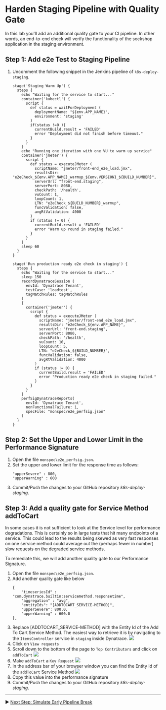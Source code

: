 # Harden Staging Pipeline with Quality Gate

In this lab you'll add an additional quality gate to your CI pipeline. In other words, an end-to-end check will verify the functionality of the sockshop application in the staging environment.

## Step 1: Add e2e Test to Staging Pipeline
1. Uncomment the following snippet in the Jenkins pipeline of `k8s-deploy-staging`.
    ```
    stage('Staging Warm Up') {
      steps {
        echo "Waiting for the service to start..."
        container('kubectl') {
          script {
            def status = waitForDeployment (
              deploymentName: "${env.APP_NAME}",
              environment: 'staging'
            )
            if(status !=0 ){
              currentBuild.result = 'FAILED'
              error "Deployment did not finish before timeout."
            }
          }
        }
        echo "Running one iteration with one VU to warm up service"
        container('jmeter') {
          script {
            def status = executeJMeter (
              scriptName: "jmeter/front-end_e2e_load.jmx",
              resultsDir: "e2eCheck_${env.APP_NAME}_warmup_${env.VERSION}_${BUILD_NUMBER}",
              serverUrl: "front-end.staging",
              serverPort: 8080,
              checkPath: '/health',
              vuCount: 1,
              loopCount: 1,
              LTN: "e2eCheck_${BUILD_NUMBER}_warmup",
              funcValidation: false,
              avgRtValidation: 4000
            )
            if (status != 0) {
              currentBuild.result = 'FAILED'
              error "Warm up round in staging failed."
            }
          }
        }
        sleep 60
      }
    }

    stage('Run production ready e2e check in staging') {
      steps {
        echo "Waiting for the service to start..."
        sleep 150
        recordDynatraceSession (
          envId: 'Dynatrace Tenant',
          testCase: 'loadtest',
          tagMatchRules: tagMatchRules
        ) 
        {
          container('jmeter') {
            script {
              def status = executeJMeter ( 
                scriptName: "jmeter/front-end_e2e_load.jmx",
                resultsDir: "e2eCheck_${env.APP_NAME}",
                serverUrl: "front-end.staging", 
                serverPort: 8080,
                checkPath: '/health',
                vuCount: 10,
                loopCount: 5,
                LTN: "e2eCheck_${BUILD_NUMBER}",
                funcValidation: false,
                avgRtValidation: 4000
              )
              if (status != 0) {
                currentBuild.result = 'FAILED'
                error "Production ready e2e check in staging failed."
              }
            }
          }
        }
        perfSigDynatraceReports(
          envId: 'Dynatrace Tenant', 
          nonFunctionalFailure: 1, 
          specFile: "monspec/e2e_perfsig.json"
        )
      }
    }
    ```

## Step 2: Set the Upper and Lower Limit in the Performance Signature
1. Open the file `monspec\e2e_perfsig.json`.
1. Set the upper and lower limit for the response time as follows:
    ```
    "upperSevere" : 800,
    "upperWarning" : 600
    ```
1. Commit/Push the changes to your GitHub repository *k8s-deploy-staging*.

## Step 3: Add a quality gate for Service Method addToCart
In some cases it is not sufficient to look at the Service level for performance degradations. This is certainly so in large tests that hit many endpoints of a service. This could lead to the results being skewed as very fast responses on one service method could average out the (perhaps fewer in number) slow requests on the degraded service methods.

To remediate this, we will add another quality gate to our Performance Signature.

1. Open the file `monspec\e2e_perfsig.json`.
1. Add another quality gate like below
    ```
    {
        "timeseriesId" : "com.dynatrace.builtin:servicemethod.responsetime",
        "aggregation" : "avg",
        "entityIds": "[ADDTOCART_SERVICE-METHOD]",
        "upperSevere": 800.0,
        "upperWarning" : 600.0
    },
    ```
1. Replace [ADDTOCART_SERVICE-METHOD] with the Entity Id of the Add To Cart Service Method. The easiest way to retrieve it is by navigating to the `ItemsController` service in `staging` inside Dynatrace.
  ![](../assets/itemscontroller-staging.png)
1. Click on `View requests`
1. Scroll down to the bottom of the page to `Top Contributors` and click on `addToCart` 
  ![](../assets/itemscontroller-contributors.png)
1. Make `addToCart` a `Key Request`
  ![](../assets/itemscontroller-addtocart-keyrequest.png)
1. In the address bar of your browser window you can find the Entity Id of the `addToCart` Service Method
  ![](../assets/itemscontroller-addtocart-servicemethod.png)
1. Copy this value into the performance signature
1. Commit/Push the changes to your GitHub repository *k8s-deploy-staging*.

---

:arrow_forward: [Next Step: Simulate Early Pipeline Break](../02_Simulate_Early_Pipeline_Break)
